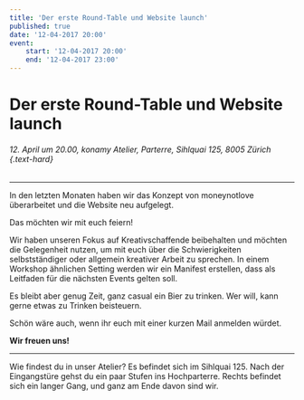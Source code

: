 ```yaml
---
title: 'Der erste Round-Table und Website launch'
published: true
date: '12-04-2017 20:00'
event:
    start: '12-04-2017 20:00'
    end: '12-04-2017 23:00'
---
```


# Der erste Round-Table und Website launch

###### 12. April um 20.00, konamy Atelier, Parterre, Sihlquai 125, 8005 Zürich {.text-hard}

---

In den letzten Monaten haben wir das Konzept von moneynotlove überarbeitet und die Website neu aufgelegt.

Das möchten wir mit euch feiern!

Wir haben unseren Fokus auf Kreativschaffende beibehalten und möchten die Gelegenheit nutzen, um mit euch über die Schwierigkeiten selbstständiger oder allgemein kreativer Arbeit zu sprechen. In einem Workshop ähnlichen Setting werden wir ein Manifest erstellen, dass als Leitfaden für die nächsten Events gelten soll.

Es bleibt aber genug Zeit, ganz casual ein Bier zu trinken. Wer will, kann gerne etwas zu Trinken beisteuern.

Schön wäre auch, wenn ihr euch mit einer kurzen Mail anmelden würdet.

__Wir freuen uns!__

---

Wie findest du in unser Atelier?
Es befindet sich im Sihlquai 125. Nach der Eingangstüre gehst du ein paar Stufen ins Hochparterre. Rechts befindet sich ein langer Gang, und ganz am Ende davon sind wir. 
